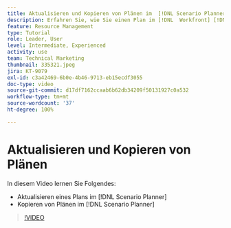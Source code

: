 ```yaml
---
title: Aktualisieren und Kopieren von Plänen im  [!DNL Scenario Planner]
description: Erfahren Sie, wie Sie einen Plan im [!DNL  Workfront] [!DNL Scenario Planner] aktualisieren oder kopieren können.
feature: Resource Management
type: Tutorial
role: Leader, User
level: Intermediate, Experienced
activity: use
team: Technical Marketing
thumbnail: 335321.jpeg
jira: KT-9079
exl-id: c3a42469-6b0e-4b46-9713-eb15ecdf3055
doc-type: video
source-git-commit: d17df7162ccaab6b62db34209f50131927c0a532
workflow-type: tm+mt
source-wordcount: '37'
ht-degree: 100%

---
```


# Aktualisieren und Kopieren von Plänen

In diesem Video lernen Sie Folgendes:

* Aktualisieren eines Plans im [!DNL Scenario Planner]
* Kopieren von Plänen im [!DNL Scenario Planner]

>[!VIDEO](https://video.tv.adobe.com/v/335321/?quality=12&learn=on&enablevpops)
